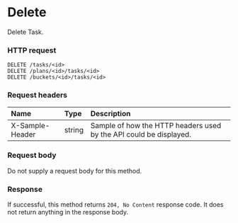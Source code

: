 # Delete

Delete Task.
### HTTP request
```http
DELETE /tasks/<id>
DELETE /plans/<id>/tasks/<id>
DELETE /buckets/<id>/tasks/<id>

```
### Request headers
| Name       | Type | Description|
|:---------------|:--------|:----------|
| X-Sample-Header  | string  | Sample of how the HTTP headers used by the API could be displayed.|

### Request body
Do not supply a request body for this method.


### Response
If successful, this method returns `204, No Content` response code. It does not return anything in the response body.


<!-- uuid: 5104da59-49f2-438a-8b3f-132d324af228
2015-10-09 18:41:47 UTC -->